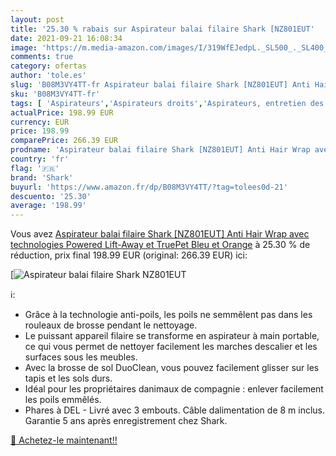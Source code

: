 ```yaml
---
layout: post
title: '25.30 % rabais sur Aspirateur balai filaire Shark [NZ801EUT'
date: 2021-09-21 16:08:34
image: 'https://m.media-amazon.com/images/I/319WfEJedpL._SL500_._SL400_.jpg'
comments: true
category: ofertas
author: 'tole.es'
slug: 'B08M3VY4TT-fr Aspirateur balai filaire Shark [NZ801EUT] Anti Hair Wrap...'
sku: 'B08M3VY4TT-fr'
tags: [ 'Aspirateurs','Aspirateurs droits','Aspirateurs, entretien des sols et nettoyeurs de vitres','Cuisine et Maison','shark', ]
actualPrice: 198.99 EUR
currency: EUR
price: 198.99
comparePrice: 266.39 EUR
prodname: 'Aspirateur balai filaire Shark [NZ801EUT] Anti Hair Wrap avec technologies Powered Lift-Away et TruePet  Bleu et Orange'
country: 'fr'
flag: '🇫🇷'
brand: 'Shark'
buyurl: 'https://www.amazon.fr/dp/B08M3VY4TT/?tag=tolees0d-21'
descuento: '25.30'
average: '198.99'
---
```


Vous avez [Aspirateur balai filaire Shark [NZ801EUT] Anti Hair Wrap avec technologies Powered Lift-Away et TruePet  Bleu et Orange](https://www.amazon.fr/dp/B08M3VY4TT/?tag=tolees0d-21)  à  25.30 % de réduction, prix final  198.99 EUR (original: 266.39 EUR) ici:

[![Aspirateur balai filaire Shark [NZ801EUT](https://m.media-amazon.com/images/I/319WfEJedpL._SL500_._SL400_.jpg)](https://www.amazon.fr/dp/B08M3VY4TT/?tag=tolees0d-21)

ℹ️:

- Grâce à la technologie anti-poils, les poils ne semmêlent pas dans les rouleaux de brosse pendant le nettoyage.
- Le puissant appareil filaire se transforme en aspirateur à main portable, ce qui vous permet de nettoyer facilement les marches descalier et les surfaces sous les meubles.
- Avec la brosse de sol DuoClean, vous pouvez facilement glisser sur les tapis et les sols durs.
- Idéal pour les propriétaires danimaux de compagnie : enlever facilement les poils emmêlés.
- Phares à DEL - Livré avec 3 embouts. Câble dalimentation de 8 m inclus. Garantie 5 ans après enregistrement chez Shark.

[🛒 Achetez-le maintenant!!](https://www.amazon.fr/dp/B08M3VY4TT/?tag=tolees0d-21)
